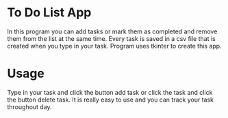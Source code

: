 # To Do List App

In this program you can add tasks or mark
them as completed and remove them from the list at the same time.
Every task is saved in a csv file that is created
when you type in your task. Program uses tkinter to create this app.

# Usage
Type in your task and click the button add task or
click the task and click the button delete task.
It is really easy to use and you can track your task throughout day.